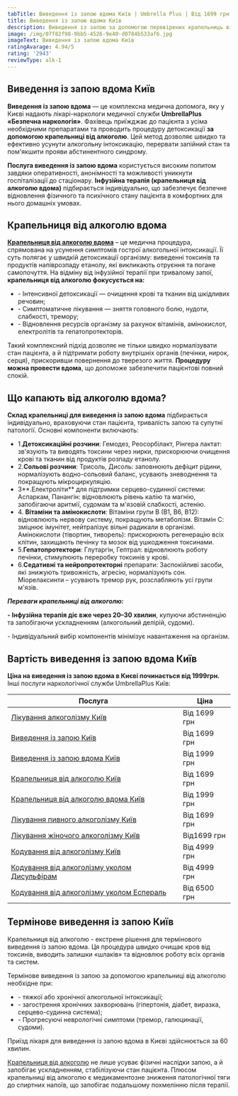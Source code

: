 ```yaml
---
tabTitle: Виведення із запою вдома Київ | Umbrella Plus | Від 1699 грн
title: Виведення із запою вдома Київ
description: Виведення із запою за допомогою перевірених крапельниць від алкоголю
image: /img/07f82f98-9bb5-4526-9e40-d0784b533af6.jpg
imageText: Виведення із запою вдома Київ
ratingAvarage: 4.94/5
rating: '2943'
reviewType: alk-1
---
```


## Виведення із запою вдома Київ

**Виведення із запою вдома** — це комплексна медична допомога, яку у Києві надають лікарі-наркологи медичної служби **UmbrellaPlus «Безпечна наркологія»**. Фахівець приїжджає до пацієнта з усіма необхідними препаратами та проводить процедуру детоксикації **за допомогою крапельниці від алкоголю**. Цей метод дозволяє швидко та ефективно усунути алкогольну інтоксикацію, перервати запійний стан та пом'якшити прояви абстинентного синдрому.

**Послуга виведення із запою вдома** користується високим попитом завдяки оперативності, анонімності та можливості уникнути госпіталізації до стаціонару. **Інфузійна терапія (крапельниця від алкоголю вдома)** підбирається індивідуально, що забезпечує безпечне відновлення фізичного та психічного стану пацієнта в комфортних для нього домашніх умовах.

## Крапельниця від алкоголю вдома

**[Крапельниця від алкоголю вдома](https://umbrella-plus.com.ua/uk/kiev/kapelnica_ot_alkogola_na_dom_kiev/)** – це медична процедура, спрямована на усунення симптомів гострої алкогольної інтоксикації. Її суть полягає у швидкій детоксикації організму: виведенні токсинів та продуктів напіврозпаду етанолу, які викликають отруєння та погане самопочуття. На відміну від інфузійної терапії при тривалому запої, **крапельниця від алкоголю фокусується на:**

* - Інтенсивної детоксикації — очищення крові та тканин від шкідливих речовин;
* - Симптоматичне лікування — зняття головного болю, нудоти, слабкості, тремору;
* - Відновлення ресурсів організму за рахунок вітамінів, амінокислот, електролітів та гепатопротекторів.

Такий комплексний підхід дозволяє не тільки швидко нормалізувати стан пацієнта, а й підтримати роботу внутрішніх органів (печінки, нирок, серця), прискоривши повернення до тверезого життя. **Процедуру можна провести вдома**, що допоможе забезпечити пацієнтові повний спокій.

## Що капають від алкоголю вдома?

**Склад крапельниці для виведення із запою вдома** підбирається індивідуально, враховуючи стан пацієнта, тривалість запою та супутні патології. Основні компоненти включають:

* 1.**Детоксикаційні розчини**: Гемодез, Реосорбілакт, Рінгера лактат: зв'язують та виводять токсини через нирки, прискорюючи очищення крові та тканин від продуктів розпаду етанолу.
* 2.**Сольові розчини**: Трисоль, Дисоль: заповнюють дефіцит рідини, нормалізують водно-сольовий баланс, усувають зневоднення та покращують мікроциркуляцію.
* 3\*\*.Електроліти\*\* для підтримки серцево-судинної системи: Аспаркам, Панангін: відновлюють рівень калію та магнію, запобігаючи аритмії, судомам та м'язовій слабкості, астенію.
* 4\. **Вітаміни та амінокислоти**: Вітаміни групи В (В1, В6, В12): відновлюють нервову систему, покращують метаболізм. Вітамін С: зміцнює імунітет, нейтралізує вільні радикали в організмі. Амінокислоти (тівортин, тиворель): прискорюють регенерацію всіх клітин, захищають печінку та мозок від ушкодження токсинами.
* 5.**Гепатопротектори**: Глутаргін, Гептрал: відновлюють роботу печінки, стимулюють переробку токсинів у крові.
* 6.**Седативні та нейропротекторні** препарати: Заспокійливі засоби, які знижують тривожність, агресію, нормалізують сон. Міорелаксинти – усувають тремор рук, розслабляють усі групи м'язів.

***Переваги крапельниці від алкоголю:***

**- Інфузійна терапія діє вже через 20–30 хвилин**, купуючи абстиненцію та запобігаючи ускладненням (алкогольний делірій, судоми).

\- Індивідуальний вибір компонентів мінімізує навантаження на організм.

## Вартість виведення із запою вдома Київ

**Ціна на виведення із запою вдома в Києві починається від 1999грн.**
Інші послуги наркологічної служби UmbrellaPlus Київ:

| Послуга                                                                                                                         | Ціна         |
| ------------------------------------------------------------------------------------------------------------------------------- | ------------ |
| [Лікування алкоголізму Київ](https://umbrella-plus.com.ua/uk/kiev/likyvania-alkogolizmy-kiev/)                                  | Від 1699 грн |
| [Виведення із запою Київ](https://umbrella-plus.com.ua/uk/kiev/vivod-iz-zapoia-kiev-ua/)                                        | Від 1699 грн |
| [Виведення із запою вдома Київ](https://umbrella-plus.com.ua/uk/kiev/vivod-iz-zapoia-na-domy-kiev-ua/)                          | Від 1999 грн |
| [Крапельниця від алкоголю Київ](https://umbrella-plus.com.ua/uk/kiev/kapelnica_ot_alkogola_kiev/)                               | Від 1699 грн |
| [Крапельниця від алкоголю вдома Київ](https://umbrella-plus.com.ua/uk/kiev/kapelnica_ot_alkogola_na_dom_kiev/)                  | Від 1999 грн |
| [Лікування пивного алкоголізму Київ](https://umbrella-plus.com.ua/uk/kiev/likyvania-pivnogo-alkogolizma-kyiv/)                  | Від 1699 грн |
| [Лікування жіночого алкоголізму Київ](https://umbrella-plus.com.ua/uk/kiev/likyvania-jenskogo-alkogolizma-kiev/)                | Від1699 грн  |
| [Кодування від алкоголізму Київ](https://umbrella-plus.com.ua/uk/kiev/kodirovka-ot-alkogolia-kiev-ua/)                          | Від 4999 грн |
| [Кодування від алкоголізму уколом Дисульфірам](https://umbrella-plus.com.ua/uk/kiev/kodirovka-ot-alkogolia-disulfiram-kiev-ua/) | Від 4999 грн |
| [Кодування від алкоголізму уколом Еспераль](https://umbrella-plus.com.ua/uk/kiev/kodirovka-ot-alkogolizma-espiarl-kiev-ua/)     | Від 6500 грн |

## Термінове виведення із запою Київ

Крапельниця від алкоголю - екстрене рішення для термінового виведення із запою вдома. Ця процедура швидко очищає кров від токсинів, виводить залишки «шлаків» та відновлює роботу всіх органів та систем.

Термінове виведення із запою за допомогою крапельниці від алкоголю необхідне при:

* \- тяжкої або хронічної алкогольної інтоксикації;
* \- загострення хронічних захворювань (гіпертонія, діабет, виразка, серцево-судинна система);
* \- Прогресуючі неврологічні симптоми (тремор, галюцинації, судоми).

Приїзд лікаря для виведення із запою вдома в Києві здійснюється за 60 хвилин.

[Крапельниця від алкоголю](https://umbrella-plus.com.ua/uk/kiev/kapelnica_ot_alkogola_kiev/) не лише усуває фізичні наслідки запою, а й запобігає ускладненням, стабілізуючи стан пацієнта. Плюсом крапельниці від алкоголю є медикаментозне зниження патологічної тяги до спиртних напоїв, що запобігає подальшому похмелінню після терапії.
